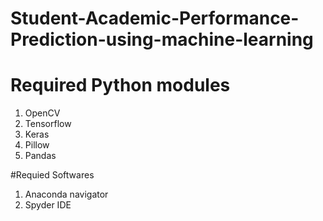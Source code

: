 # Student-Academic-Performance-Prediction-using-machine-learning
# Required Python modules
1. OpenCV
2. Tensorflow
3. Keras
4. Pillow
5. Pandas

#Requied Softwares
1. Anaconda navigator
2. Spyder IDE
